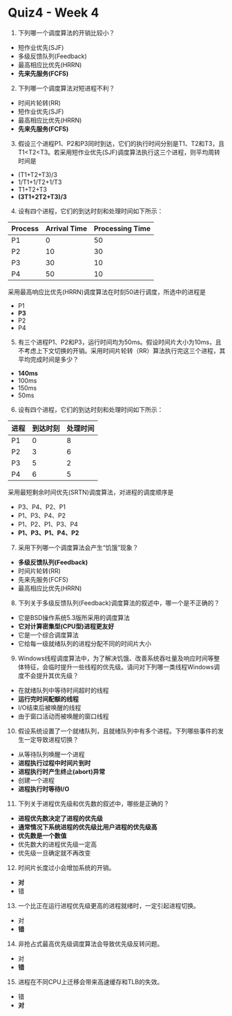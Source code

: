 Quiz4 - Week 4
========================================================
1. 下列哪一个调度算法的开销比较小？

* 短作业优先(SJF)
* 多级反馈队列(Feedback)
* 最高相应比优先(HRRN)
* **先来先服务(FCFS)**



2. 下列哪一个调度算法对短进程不利？

* 时间片轮转(RR)
* 短作业优先(SJF)
* 最高相应比优先(HRRN)
* **先来先服务(FCFS)**



3. 假设三个进程P1、P2和P3同时到达，它们的执行时间分别是T1、T2和T3，且T1<T2<T3。若采用短作业优先(SJF)调度算法执行这三个进程，则平均周转时间是

* (T1+T2+T3)/3
* 1/T1+1/T2+1/T3
* T1+T2+T3
* **(3T1+2T2+T3)/3**



4. 设有四个进程，它们的到达时刻和处理时间如下所示：

|Process|Arrival Time | Processing Time |
| ----- | ----------- | --------------- |
|P1     |  0          | 50              |
|P2     |  10         | 30              |
|P3     |  30         | 10              |
|P4     |  50         | 10              |
采用最高响应比优先(HRRN)调度算法在时刻50进行调度，所选中的进程是
* P1
* **P3**
* P2
* P4



5. 有三个进程P1、P2和P3，运行时间均为50ms。假设时间片大小为10ms，且不考虑上下文切换的开销。采用时间片轮转（RR）算法执行完这三个进程，其平均完成时间是多少？

* **140ms**
* 100ms
* 150ms
* 50ms



6. 设有四个进程，它们的到达时刻和处理时间如下所示：

|进程| 到达时刻| 处理时间|
| -- | ------ | ------ |
|P1  |    0   |      8 |
|P2  |    3   |      6 |
|P3  |    5   |      2 |
|P4  |    6   |      5 |

采用最短剩余时间优先(SRTN)调度算法，对进程的调度顺序是
* P3、P4、P2、P1
* P1、P3、P4、P2
* P1、P2、P1、P3、P4
* **P1、P3、P1、P4、P2**



7. 采用下列哪一个调度算法会产生“饥饿”现象？

- **多级反馈队列(Feedback)**
- 时间片轮转(RR)
- 先来先服务(FCFS)
- 最高相应比优先(HRRN)



8. 下列关于多级反馈队列(Feedback)调度算法的叙述中，哪一个是不正确的？

- 它是BSD操作系统5.3版所采用的调度算法
- **它对计算密集型(CPU型)进程更友好**
- 它是一个综合调度算法
- 它给每一级就绪队列的进程分配不同的时间片大小



9. Windows线程调度算法中，为了解决饥饿、改善系统吞吐量及响应时间等整体特征，会临时提升一些线程的优先级。请问对下列哪一类线程Windows调度不会提升其优先级？

- 在就绪队列中等待时间超时的线程
- **运行完时间配额的线程**
- I/O结束后被唤醒的线程
- 由于窗口活动而被唤醒的窗口线程



10. 假设系统设置了一个就绪队列，且就绪队列中有多个进程。下列哪些事件的发生一定导致进程切换？

- 从等待队列唤醒一个进程
- **进程执行过程中时间片到时**
- **进程执行时产生终止(abort)异常**
- 创建一个进程
- **进程执行时等待I/O**



11. 下列关于进程优先级和优先数的叙述中，哪些是正确的？

- **进程优先数决定了进程的优先级**
- **通常情况下系统进程的优先级比用户进程的优先级高**
- **优先数是一个数值**
- 优先数大的进程优先级一定高
- 优先级一旦确定就不再改变



12. 时间片长度过小会增加系统的开销。

- **对**
- 错



13. 一个比正在运行进程优先级更高的进程就绪时，一定引起进程切换。

- 对
- **错**



14. 非抢占式最高优先级调度算法会导致优先级反转问题。

- 对
- **错**



15. 进程在不同CPU上迁移会带来高速缓存和TLB的失效。

- 错
- **对**
